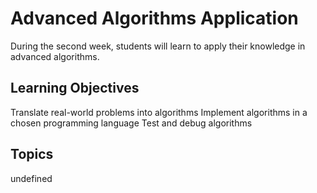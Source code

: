 # Advanced Algorithms Application

During the second week, students will learn to apply their knowledge in advanced algorithms.

## Learning Objectives
Translate real-world problems into algorithms
Implement algorithms in a chosen programming language
Test and debug algorithms

## Topics
undefined